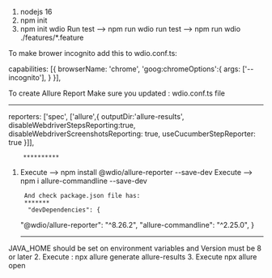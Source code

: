 1. nodejs 16
2. npm init
3. npm init wdio
Run test --> npm run wdio 
run test --> npm run wdio ./features/*.feature

To make brower incognito add this to wdio.conf.ts: 

 capabilities: [{
        browserName: 'chrome',
        'goog:chromeOptions':{
            args: ['--incognito'],
        }
    }],


To create Allure Report 
Make sure you updated : wdio.conf.ts file 
*************
  reporters: ['spec',
        ['allure',{
            outputDir:'allure-results',
            disableWebdriverStepsReporting:true,
            disableWebdriverScreenshotsReporting: true,
            useCucumberStepReporter: true
        }]],

        **********
1. Execute --> npm install @wdio/allure-reporter --save-dev
   Execute --> npm i allure-commandline --save-dev 
   
        And check package.json file has: 
        *******
         "devDependencies": {
    "@wdio/allure-reporter": "^8.26.2", 
    "allure-commandline": "^2.25.0",
         }
    *****************
JAVA_HOME should be set on environment variables and Version must be 8 or later
2. Execute : npx allure generate allure-results
3. Execute npx allure open
